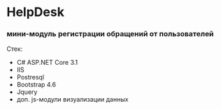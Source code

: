 # HelpDesk
### мини-модуль регистрации обращений от пользователей
Стек:
* C# ASP.NET Core 3.1
* IIS
* Postresql
* Bootstrap 4.6
* Jquery
* доп. js-модули визуализации данных
